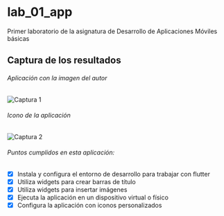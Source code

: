 # lab_01_app

Primer laboratorio de la asignatura de Desarrollo de Aplicaciones Móviles básicas

## Captura de los resultados

###### Aplicación con la imagen del autor

![Captura 1](https://res.cloudinary.com/dqaav1s3t/image/upload/v1612913533/flutter/Captura_de_pantalla_14_uzyoel.png)

###### Icono de la aplicación

![Captura 2](https://res.cloudinary.com/dqaav1s3t/image/upload/v1612914175/flutter/Captura_de_pantalla_18_lkmhj6.png)


###### Puntos cumplidos en esta aplicación:

- [x] Instala y configura el entorno de desarrollo para trabajar con flutter
- [x] Utiliza widgets para crear barras de título
- [x] Utiliza widgets para insertar imágenes
- [x] Ejecuta la aplicación en un dispositivo virtual o físico
- [x] Configura la aplicación con iconos personalizados